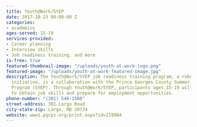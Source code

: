 ```yaml
---
title: Youth@Work/SYEP
date: 2017-10-23 00:00:00 Z
categories:
- academics
ages-served: 15-19
services-provided:
- Career planning
- Interview skills
- Job readiness training, and more
is-free: true
featured-thumbnail-image: "/uploads/youth-at-work-logo.png"
featured-image: "/uploads/youth-at-work-featured-image.jpg"
description: The Youth@Work/SYEP job readiness training program, a robust and exciting
  initiative, is a collaboration with the Prince Georges County Summer Youth Enrichment
  Program (SYEP). Through Youth@Work/SYEP, participants ages 15-19 will have opportunities
  to obtain job skills and prepare for employment opportunities.
phone-number: "(301) 546-1580"
street-address: 301 Largo Road
city-state-zip: Largo, MD 20774
website: www1.pgcps.org/print.aspx?id=219984
---
```


